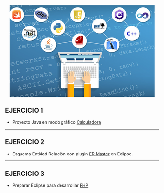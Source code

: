 <p align="center">
  <img width="475" height="300" src="./imgUnidad2.jpg"/>
</p>

## EJERCICIO 1
* Proyecto Java en modo gráfico [Calculadora](https://github.com/SabrinaOC/SabrinaEjerciciosEntornosDesarrollo/tree/master/src/practica_obligatoria_2_EDI/windowBuilder_Practica)

- - -

## EJERCICIO 2
* Esquema Entidad Relación con plugin [ER Master](https://github.com/SabrinaOC/SabrinaEjerciciosEntornosDesarrollo/tree/master/src/practica_obligatoria_2_EDI/er_master) en Eclipse.

- - -

## EJERCICIO 3
* Preparar Eclipse para desarrollar [PHP](https://github.com/SabrinaOC/SabrinaEjerciciosEntornosDesarrollo/blob/master/src/practica_obligatoria_2_EDI/PHP_Eclipse.pdf)
